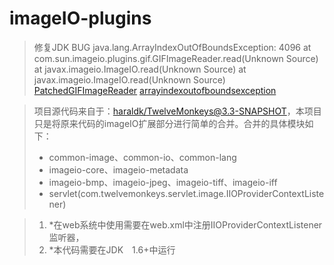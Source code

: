 # imageIO-plugins

>
>修复JDK BUG 
>java.lang.ArrayIndexOutOfBoundsException: 4096
>    at com.sun.imageio.plugins.gif.GIFImageReader.read(Unknown Source)
>    at javax.imageio.ImageIO.read(Unknown Source)
>    at javax.imageio.ImageIO.read(Unknown Source)
>[PatchedGIFImageReader](https://pastebin.com/h58zjT8K)
>[arrayindexoutofboundsexception](https://stackoverflow.com/questions/22259714/arrayindexoutofboundsexception-4096-while-reading-gif-file)

>项目源代码来自于：[haraldk/TwelveMonkeys@3.3-SNAPSHOT](https://github.com/haraldk/TwelveMonkeys)，本项目只是将原来代码的imageIO扩展部分进行简单的合并。合并的具体模块如下：
>- common-image、common-io、common-lang
>- imageio-core、imageio-metadata
>- imageio-bmp、imageio-jpeg、imageio-tiff、imageio-iff
>- servlet(com.twelvemonkeys.servlet.image.IIOProviderContextListener)
	 
>1. *在web系统中使用需要在web.xml中注册IIOProviderContextListener监听器，
>2. *本代码需要在JDK　1.6+中运行
